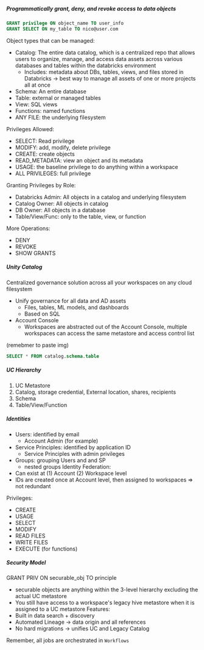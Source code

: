 ##### Programmatically grant, deny, and revoke access to data objects

```SQL
GRANT privilege ON object_name TO user_info
GRANT SELECT ON my_table TO nico@user.com
```

Object types that can be managed:
- Catalog: The entire data catalog, which is a centralized repo that allows users to organize, manage, and access data assets across various databases and tables within the databricks environment
	- Includes: metadata about DBs, tables, views, and files stored in Databricks -> best way to manage all assets of one or more projects all at once
- Schema: An entire database
- Table: external or managed tables
- View: SQL views
- Functions: named functions
- ANY FILE: the underlying filesystem

Privileges Allowed:
- SELECT: Read privilege
- MODIFY: add, modify, delete privilege
- CREATE: create objects
- READ_METADATA: view an object and its metadata
- USAGE: the baseline privilege to do anything within a workspace
- ALL PRIVILEGES: full privilege

Granting Privileges by Role:
- Databricks Admin: All objects in a catalog and underlying filesystem
- Catalog Owner: All objects in catalog
- DB Owner: All objects in a database
- Table/View/Func: only to the table, view, or function

More Operations:
- DENY
- REVOKE
- SHOW GRANTS

##### Unity Catalog 
Centralized governance solution across all your workspaces on any cloud filesystem
- Unify governance for all data and AD assets
	- Files, tables, ML models, and dashboards
	- Based on SQL
- Account Console
	- Workspaces are abstracted out of the Account Console, multiple workspaces can access the same metastore and access control list

(remebmer to paste img)

```SQL 
SELECT * FROM catalog.schema.table
```

##### UC Hierarchy
1. UC Metastore
2. Catalog, storage credential, External location, shares, recipients
3. Schema
4. Table/View/Function

##### Identities
- Users: identified by email
	- Account Admin (for example)
- Service Principles: identified by application ID
	- Service Principles with admin privileges
- Groups: grouping Users and and SP 
	- nested groups
Identity Federation:
- Can exist at (1) Account (2) Workspace level
- IDs are created once at Account level, then assigned to workspaces => not redundant 

Privileges:
- CREATE
- USAGE
- SELECT
- MODIFY
- READ FILES
- WRITE FILES
- EXECUTE (for functions)

##### Security Model
GRANT PRIV ON securable_obj TO principle
- securable objects are anything within the 3-level hierarchy excluding the actual UC metastore 
- You still have access to a workspace's legacy hive metastore when it is assigned to a UC metastore
Features:
- Built in data search + discovery
- Automated Lineage -> data origin and all references
- No hard migrations -> unifies UC and Legacy Catalog

Remember, all jobs are orchestrated in `Workflows`

